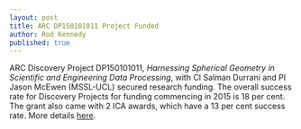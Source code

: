 ```yaml
---
layout: post
title: ARC DP150101011 Project Funded
author: Rod Kennedy
published: true
---
```


ARC Discovery Project DP150101011, *Harnessing Spherical Geometry in Scientific and Engineering Data Processing*, with CI Salman Durrani and PI Jason McEwen (MSSL-UCL) secured research funding. The overall success rate for Discovery Projects for funding commencing in 2015 is 18 per cent.  The grant also came with 2 ICA awards, which have a 13 per cent success rate.  More details [here][dp15].

[dp15]: p05-dp15.html
